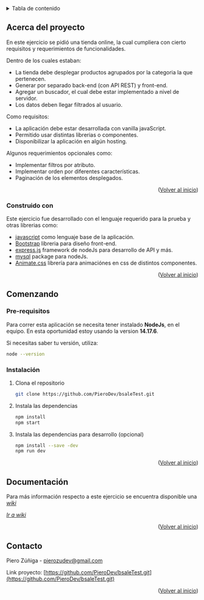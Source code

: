 <div id="top"></div>
<!--

<br />
<div align="center">

  <h3 align="center">Bsale Test</h3>

  <p align="center">
    Prueba técnica para bsale
    <br />
    <a href="https://github.com/PieroDev/bsaleTest/tree/main/src"><strong>Explora los documentos</strong></a>
    <br />
    <br />
    <a href="https://bsale-test-pz.herokuapp.com/">Mirar página web</a>
  </p>
</div>

<!-- TABLE OF CONTENTS -->
<details>
  <summary>Tabla de contenido</summary>
  <ol>
    <li>
      <a href="#about-the-project">Acerca del proyecto</a>
      <ul>
        <li><a href="#built-with">Construido con</a></li>
      </ul>
    </li>
    <li>
      <a href="#getting-started">Comenzando</a>
      <ul>
        <li><a href="#prerequisites">Pre-requisitos</a></li>
        <li><a href="#installation">Instalación</a></li>
      </ul>
    </li>
    <li><a href="#usage">Documentación</a></li>
    <li><a href="#contact">Contacto</a></li>
  </ol>
</details>



<!-- ABOUT THE PROJECT -->
## Acerca del proyecto

En este ejercicio se pidió una tienda online, la cual cumpliera con cierto requisitos y requerimientos de funcionalidades. 

Dentro de los cuales estaban:

* La tienda debe desplegar productos agrupados por la categoria la que pertenecen.
* Generar por separado back-end (con API REST) y front-end.
* Agregar un buscador, el cual debe estar implementado a nivel de servidor.
* Los datos deben llegar filtrados al usuario.

Como requisitos:

* La aplicación debe estar desarrollada con vanilla javaScript.
* Permitido usar distintas librerias o componentes.
* Disponibilizar la aplicación en algún hosting.

Algunos requerimientos opcionales como:

* Implementar filtros por atributo.
* Implementar orden por diferentes características.
* Paginación de los elementos desplegados.


<p align="right">(<a href="#top">Volver al inicio</a>)</p>


### Construido con

Este ejercicio fue desarrollado con el lenguaje requerido para la prueba y otras librerias como: 

* [javascript](https://www.javascript.com/) como lenguaje base de la aplicación.
* [Bootstrap](https://getbootstrap.com/) libreria para diseño front-end.
* [express.js](https://expressjs.com/) framework de nodeJs para desarrollo de API y más.
* [mysql](https://www.npmjs.com/package/mysql) package para nodeJs.
* [Animate.css](https://animate.style/) librería para animaciónes en css de distintos componentes.


<p align="right">(<a href="#top">Volver al inicio</a>)</p>



<!-- GETTING STARTED -->
## Comenzando


### Pre-requisitos

Para correr esta aplicación se necesita tener instalado **NodeJs**, en el equipo. En esta oportunidad estoy usando la version
**14.17.6**.

Si necesitas saber tu versión, utiliza: 

  ```sh
  node --version
  ```

### Instalación

1. Clona el repositorio
   ```sh
   git clone https://github.com/PieroDev/bsaleTest.git
   ```
3. Instala las dependencias
   ```sh
   npm install
   npm start
   ```
4. Instala las dependencias para desarrollo (opcional)
   ```sh
   npm install --save -dev
   npm run dev
   ```

<p align="right">(<a href="#top">Volver al inicio</a>)</p>



<!-- USAGE EXAMPLES -->
## Documentación

Para más información respecto a este ejercicio se encuentra disponible una _[wiki](https://github.com/PieroDev/bsaleTest/wiki)_

_[Ir a wiki](https://github.com/PieroDev/bsaleTest/wiki)_

<p align="right">(<a href="#top">Volver al inicio</a>)</p>


<!-- CONTACT -->
## Contacto

Piero Zúñiga - pierozudev@gmail.com

Link proyecto: [https://github.com/PieroDev/bsaleTest.git](https://github.com/PieroDev/bsaleTest.git)

<p align="right">(<a href="#top">Volver al inicio</a>)</p>






<!-- MARKDOWN LINKS & IMAGES -->
<!-- https://www.markdownguide.org/basic-syntax/#reference-style-links -->
[contributors-shield]: https://img.shields.io/github/contributors/othneildrew/Best-README-Template.svg?style=for-the-badge
[contributors-url]: https://github.com/othneildrew/Best-README-Template/graphs/contributors
[forks-shield]: https://img.shields.io/github/forks/othneildrew/Best-README-Template.svg?style=for-the-badge
[forks-url]: https://github.com/othneildrew/Best-README-Template/network/members
[stars-shield]: https://img.shields.io/github/stars/othneildrew/Best-README-Template.svg?style=for-the-badge
[stars-url]: https://github.com/othneildrew/Best-README-Template/stargazers
[issues-shield]: https://img.shields.io/github/issues/othneildrew/Best-README-Template.svg?style=for-the-badge
[issues-url]: https://github.com/othneildrew/Best-README-Template/issues
[license-shield]: https://img.shields.io/github/license/othneildrew/Best-README-Template.svg?style=for-the-badge
[license-url]: https://github.com/othneildrew/Best-README-Template/blob/master/LICENSE.txt
[linkedin-shield]: https://img.shields.io/badge/-LinkedIn-black.svg?style=for-the-badge&logo=linkedin&colorB=555
[linkedin-url]: https://linkedin.com/in/othneildrew
[product-screenshot]: images/screenshot.png
